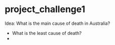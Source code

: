 # project_challenge1

Idea: What is the main cause of death in Australia?

- What is the least cause of death?
- 



